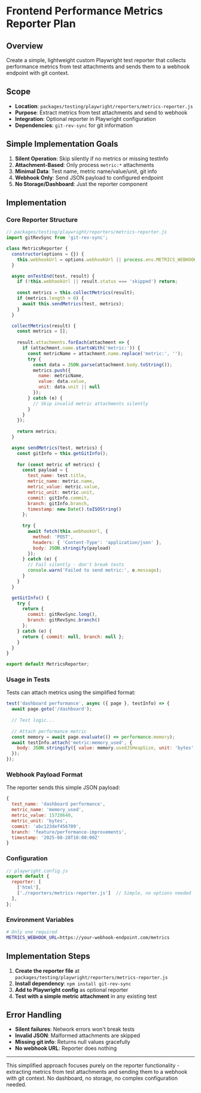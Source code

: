 # Frontend Performance Metrics Reporter Plan

## Overview
Create a simple, lightweight custom Playwright test reporter that collects performance metrics from test attachments and sends them to a webhook endpoint with git context.

## Scope
- **Location**: `packages/testing/playwright/reporters/metrics-reporter.js`
- **Purpose**: Extract metrics from test attachments and send to webhook
- **Integration**: Optional reporter in Playwright configuration
- **Dependencies**: `git-rev-sync` for git information

## Simple Implementation Goals
1. **Silent Operation**: Skip silently if no metrics or missing testInfo
2. **Attachment-Based**: Only process `metric:*` attachments 
3. **Minimal Data**: Test name, metric name/value/unit, git info
4. **Webhook Only**: Send JSON payload to configured endpoint
5. **No Storage/Dashboard**: Just the reporter component

## Implementation

### Core Reporter Structure
```javascript
// packages/testing/playwright/reporters/metrics-reporter.js
import gitRevSync from 'git-rev-sync';

class MetricsReporter {
  constructor(options = {}) {
    this.webhookUrl = options.webhookUrl || process.env.METRICS_WEBHOOK_URL;
  }

  async onTestEnd(test, result) {
    if (!this.webhookUrl || result.status === 'skipped') return;
    
    const metrics = this.collectMetrics(result);
    if (metrics.length > 0) {
      await this.sendMetrics(test, metrics);
    }
  }

  collectMetrics(result) {
    const metrics = [];
    
    result.attachments.forEach(attachment => {
      if (attachment.name.startsWith('metric:')) {
        const metricName = attachment.name.replace('metric:', '');
        try {
          const data = JSON.parse(attachment.body.toString());
          metrics.push({ 
            name: metricName, 
            value: data.value, 
            unit: data.unit || null 
          });
        } catch (e) {
          // Skip invalid metric attachments silently
        }
      }
    });
    
    return metrics;
  }

  async sendMetrics(test, metrics) {
    const gitInfo = this.getGitInfo();
    
    for (const metric of metrics) {
      const payload = {
        test_name: test.title,
        metric_name: metric.name,
        metric_value: metric.value,
        metric_unit: metric.unit,
        commit: gitInfo.commit,
        branch: gitInfo.branch,
        timestamp: new Date().toISOString()
      };
      
      try {
        await fetch(this.webhookUrl, {
          method: 'POST',
          headers: { 'Content-Type': 'application/json' },
          body: JSON.stringify(payload)
        });
      } catch (e) {
        // Fail silently - don't break tests
        console.warn('Failed to send metric:', e.message);
      }
    }
  }

  getGitInfo() {
    try {
      return {
        commit: gitRevSync.long(),
        branch: gitRevSync.branch()
      };
    } catch (e) {
      return { commit: null, branch: null };
    }
  }
}

export default MetricsReporter;
```

### Usage in Tests
Tests can attach metrics using the simplified format:
```javascript
test('dashboard performance', async ({ page }, testInfo) => {
  await page.goto('/dashboard');
  
  // Test logic...
  
  // Attach performance metric
  const memory = await page.evaluate(() => performance.memory);
  await testInfo.attach('metric:memory_used', {
    body: JSON.stringify({ value: memory.usedJSHeapSize, unit: 'bytes' })
  });
});
```

### Webhook Payload Format
The reporter sends this simple JSON payload:
```javascript
{
  test_name: 'dashboard performance',
  metric_name: 'memory_used',
  metric_value: 15728640,
  metric_unit: 'bytes',
  commit: 'abc123def456789',
  branch: 'feature/performance-improvements',
  timestamp: '2025-08-28T10:00:00Z'
}
```

### Configuration
```javascript
// playwright.config.js
export default {
  reporter: [
    ['html'],
    ['./reporters/metrics-reporter.js']  // Simple, no options needed
  ],
};
```

### Environment Variables
```bash
# Only one required
METRICS_WEBHOOK_URL=https://your-webhook-endpoint.com/metrics
```

## Implementation Steps

1. **Create the reporter file** at `packages/testing/playwright/reporters/metrics-reporter.js`
2. **Install dependency**: `npm install git-rev-sync`
3. **Add to Playwright config** as optional reporter
4. **Test with a simple metric attachment** in any existing test

## Error Handling
- **Silent failures**: Network errors won't break tests
- **Invalid JSON**: Malformed attachments are skipped
- **Missing git info**: Returns null values gracefully
- **No webhook URL**: Reporter does nothing

---

This simplified approach focuses purely on the reporter functionality - extracting metrics from test attachments and sending them to a webhook with git context. No dashboard, no storage, no complex configuration needed.